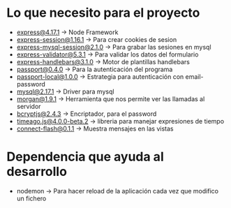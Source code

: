 # Lo que necesito para el proyecto

* express@4.17.1                -> Node Framework
* express-session@1.16.1        -> Para crear cookies de sesion
* express-mysql-session@2.1.0   -> Para grabar las sesiones en mysql
* express-validator@5.3.1       -> Para validar los datos del formulario
* express-handlebars@3.1.0      -> Motor de plantillas handlebars
* passport@0.4.0                -> Para la autenticación del programa
* passport-local@1.0.0          -> Estrategia para autenticación con email-password
* mysql@2.17.1                  -> Driver para mysql
* morgan@1.9.1                  -> Herramienta que nos permite ver las llamadas al servidor
* bcryptjs@2.4.3                -> Encriptador, para el password
* timeago.js@4.0.0-beta.2       -> libreria para manejar expresiones de tiempo
* connect-flash@0.1.1           -> Muestra mensajes en las vistas

# Dependencia que ayuda al desarrollo

* nodemon -> Para hacer reload de la aplicación cada vez que modifico un fichero
